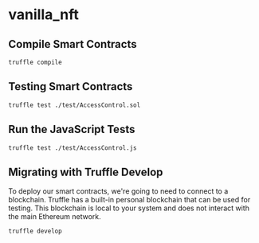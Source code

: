 # vanilla_nft

## Compile Smart Contracts

```
truffle compile
```

## Testing Smart Contracts
```
truffle test ./test/AccessControl.sol
```

## Run the JavaScript Tests

```
truffle test ./test/AccessControl.js
```

## Migrating with Truffle Develop
To deploy our smart contracts, we're going to need to connect to a blockchain. Truffle has a built-in personal blockchain that can be used for testing. This blockchain is local to your system and does not interact with the main Ethereum network.

```
truffle develop
```
